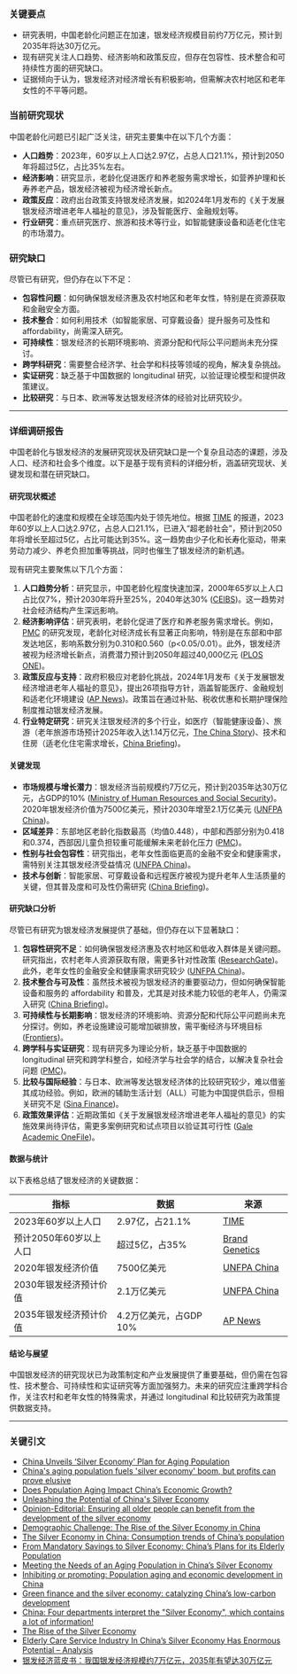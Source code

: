 ### 关键要点
- 研究表明，中国老龄化问题正在加速，银发经济规模目前约7万亿元，预计到2035年将达30万亿元。
- 现有研究关注人口趋势、经济影响和政策反应，但存在包容性、技术整合和可持续性方面的研究缺口。
- 证据倾向于认为，银发经济对经济增长有积极影响，但需解决农村地区和老年女性的不平等问题。

### 当前研究现状
中国老龄化问题已引起广泛关注，研究主要集中在以下几个方面：
- **人口趋势**：2023年，60岁以上人口达2.97亿，占总人口21.1%，预计到2050年将超过5亿，占比35%左右。
- **经济影响**：研究显示，老龄化促进医疗和养老服务需求增长，如营养护理和长寿养老产品，银发经济被视为经济增长新点。
- **政策反应**：政府出台政策支持银发经济发展，如2024年1月发布的《关于发展银发经济增进老年人福祉的意见》，涉及智能医疗、金融规划等。
- **行业研究**：重点研究医疗、旅游和技术等行业，如智能健康设备和适老化住宅的市场潜力。

### 研究缺口
尽管已有研究，但仍存在以下不足：
- **包容性问题**：如何确保银发经济惠及农村地区和老年女性，特别是在资源获取和金融安全方面。
- **技术整合**：如何利用技术（如智能家居、可穿戴设备）提升服务可及性和 affordability，尚需深入研究。
- **可持续性**：银发经济的长期环境影响、资源分配和代际公平问题尚未充分探讨。
- **跨学科研究**：需要整合经济学、社会学和科技等领域的视角，解决复杂挑战。
- **实证研究**：缺乏基于中国数据的 longitudinal 研究，以验证理论模型和提供政策建议。
- **比较研究**：与日本、欧洲等发达银发经济体的经验对比研究较少。

---

### 详细调研报告
中国老龄化与银发经济的发展研究现状及研究缺口是一个复杂且动态的课题，涉及人口、经济和社会多个维度。以下是基于现有资料的详细分析，涵盖研究现状、关键发现和潜在研究缺口。

#### 研究现状概述
中国老龄化的速度和规模在全球范围内处于领先地位。根据 [TIME](https://time.com/6555949/china-silver-economy-aging-population-plan/) 的报道，2023年60岁以上人口达2.97亿，占总人口21.1%，已进入“超老龄社会”，预计到2050年将增长至超过5亿，占比可能达到35%。这一趋势由少子化和长寿化驱动，带来劳动力减少、养老负担加重等挑战，同时也催生了银发经济的新机遇。

现有研究主要聚焦以下几个方面：
1. **人口趋势分析**：研究显示，中国老龄化程度快速加深，2000年65岁以上人口占比仅7%，预计2030年将升至25%，2040年达30% ([CEIBS](https://cn.ceibs.edu/new-papers-columns/26195))。这一趋势对社会经济结构产生深远影响。
2. **经济影响评估**：研究表明，老龄化促进了医疗和养老服务需求增长。例如，[PMC](https://pmc.ncbi.nlm.nih.gov/articles/PMC9564793/) 的研究发现，老龄化对经济成长有显著正向影响，特别是在东部和中部发达地区，影响系数分别为0.310和0.560（p<0.05/0.01）。此外，银发经济被视为经济增长新点，消费潜力预计到2050年超过40,000亿元 ([PLOS ONE](https://journals.plos.org/plosone/article?id=10.1371/journal.pone.0303197))。
3. **政策反应与支持**：政府积极应对老龄化挑战，2024年1月发布《关于发展银发经济增进老年人福祉的意见》，提出26项指导方针，涵盖智能医疗、金融规划和适老化环境建设 ([AP News](https://apnews.com/article/china-elderly-aging-population-silver-b81916bc8fea7b9f251ec8565941e692))。政策旨在通过补贴、税收优惠和长期护理保险制度推动银发经济发展。
4. **行业特定研究**：研究关注银发经济的多个行业，如医疗（智能健康设备）、旅游（老年旅游市场预计2025年收入达1.14万亿元，[The China Story](https://www.thechinastory.org/from-mandatory-savings-to-silver-economy-chinas-plans-for-its-elderly-population/))、技术和住房（适老化住宅需求增长，[China Briefing](https://www.china-briefing.com/news/unleashing-the-potential-of-chinas-silver-economy/))。

#### 关键发现
- **市场规模与增长潜力**：银发经济当前规模约7万亿元，预计到2035年达30万亿元，占GDP的10% ([Ministry of Human Resources and Social Security](https://www.mohrss.gov.cn/ltxgbj/zyjs/202412/t20241220_532876.html))。2020年银发经济价值为7500亿美元，预计2030年增至2.1万亿美元 ([UNFPA China](https://china.unfpa.org/en/news/opinion-editorial-ensuring-all-older-people-can-benefit-development-silver-economy))。
- **区域差异**：东部地区老龄化指数最高（均值0.448），中部和西部分别为0.418和0.374，西部因儿童负担较重可能缓解未来老龄化压力 ([PMC](https://pmc.ncbi.nlm.nih.gov/articles/PMC9564793/))。
- **性别与社会包容性**：研究指出，老年女性面临更高的金融不安全和健康需求，需特别关注其银发经济受益情况 ([UNFPA China](https://china.unfpa.org/en/news/opinion-editorial-ensuring-all-older-people-can-benefit-development-silver-economy))。
- **技术与创新**：智能家居、可穿戴设备和远程医疗被视为提升老年人生活质量的关键，但其普及度和可及性仍需研究 ([China Briefing](https://www.china-briefing.com/news/unleashing-the-potential-of-chinas-silver-economy/))。

#### 研究缺口分析
尽管已有研究为银发经济发展提供了基础，但仍存在以下显著缺口：
1. **包容性研究不足**：如何确保银发经济惠及农村地区和低收入群体是关键问题。研究指出，农村老年人资源获取有限，需更多针对性政策 ([ResearchGate](https://www.researchgate.net/publication/375551074_Demographic_Challenge_The_Rise_of_the_Silver_Economy_in_China))。此外，老年女性的金融安全和健康需求研究较少 ([UNFPA China](https://china.unfpa.org/en/news/opinion-editorial-ensuring-all-older-people-can-benefit-development-silver-economy))。
2. **技术整合与可及性**：虽然技术被视为银发经济的重要驱动力，但如何确保智能设备和服务的 affordability 和普及，尤其是对技术能力较低的老年人，仍需深入研究 ([China Briefing](https://www.china-briefing.com/news/unleashing-the-potential-of-chinas-silver-economy/))。
3. **可持续性与长期影响**：银发经济的环境影响、资源分配和代际公平问题尚未充分探讨。例如，养老设施建设可能增加碳排放，需平衡经济与环境目标 ([Frontiers](https://www.frontiersin.org/journals/environmental-science/articles/10.3389/fenvs.2024.1406812/full))。
4. **跨学科与实证研究**：现有研究多为理论分析，缺乏基于中国数据的 longitudinal 研究和跨学科整合，如经济学与社会学的结合，以解决复杂社会问题 ([PMC](https://pmc.ncbi.nlm.nih.gov/articles/PMC9564793/))。
5. **比较与国际经验**：与日本、欧洲等发达银发经济体的比较研究较少，难以借鉴其成功经验。例如，欧洲的辅助生活计划（ALL）可能为中国提供启示，但相关研究不足 ([Sina Finance](https://finance.sina.com.cn/stock/stockzmt/2024-12-08/doc-incyshpe7390886.shtml))。
6. **政策效果评估**：近期政策如《关于发展银发经济增进老年人福祉的意见》的实施效果尚待评估，需更多案例研究和试点项目以验证其可行性 ([Gale Academic OneFile](https://go.gale.com/ps/i.do?id=GALE%257CA780154903&sid=sitemap&v=2.1&it=r&p=AONE&sw=w&userGroupName=anon~b31c938b&aty=open-web-entry))。

#### 数据与统计
以下表格总结了银发经济的关键数据：

| **指标**               | **数据**                              | **来源**                                                                 |
|-----------------------|---------------------------------------|--------------------------------------------------------------------------|
| 2023年60岁以上人口     | 2.97亿，占21.1%                      | [TIME](https://time.com/6555949/china-silver-economy-aging-population-plan/) |
| 预计2050年60岁以上人口 | 超过5亿，占35%                       | [Brand Genetics](https://brandgenetics.com/human-thinking/the-rise-of-the-silver-economy/) |
| 2020年银发经济价值     | 7500亿美元                           | [UNFPA China](https://china.unfpa.org/en/news/opinion-editorial-ensuring-all-older-people-can-benefit-development-silver-economy) |
| 2030年银发经济预计价值 | 2.1万亿美元                          | [UNFPA China](https://china.unfpa.org/en/news/opinion-editorial-ensuring-all-older-people-can-benefit-development-silver-economy) |
| 2035年银发经济预计价值 | 4.2万亿美元，占GDP 10%               | [AP News](https://apnews.com/article/china-elderly-aging-population-silver-b81916bc8fea7b9f251ec8565941e692) |

#### 结论与展望
中国银发经济的研究现状已为政策制定和产业发展提供了重要基础，但仍需在包容性、技术整合、可持续性和实证研究等方面加强努力。未来的研究应注重跨学科合作，关注农村和老年女性的特殊需求，并通过 longitudinal 和比较研究为政策提供数据支持。

---

### 关键引文
- [China Unveils ‘Silver Economy’ Plan for Aging Population](https://time.com/6555949/china-silver-economy-aging-population-plan/)
- [China's aging population fuels 'silver economy' boom, but profits can prove elusive](https://apnews.com/article/china-elderly-aging-population-silver-b81916bc8fea7b9f251ec8565941e692)
- [Does Population Aging Impact China’s Economic Growth?](https://pmc.ncbi.nlm.nih.gov/articles/PMC9564793/)
- [Unleashing the Potential of China's Silver Economy](https://www.china-briefing.com/news/unleashing-the-potential-of-chinas-silver-economy/)
- [Opinion-Editorial: Ensuring all older people can benefit from the development of the silver economy](https://china.unfpa.org/en/news/opinion-editorial-ensuring-all-older-people-can-benefit-development-silver-economy)
- [Demographic Challenge: The Rise of the Silver Economy in China](https://www.researchgate.net/publication/375551074_Demographic_Challenge_The_Rise_of_the_Silver_Economy_in_China)
- [The Silver Economy in China: Consumption trends of China’s population](https://daxueconsulting.com/silver-economy-china-consumption-trends/)
- [From Mandatory Savings to Silver Economy: China’s Plans for its Elderly Population](https://www.thechinastory.org/from-mandatory-savings-to-silver-economy-chinas-plans-for-its-elderly-population/)
- [Meeting the Needs of an Aging Population in China’s Silver Economy](https://group.pingan.com/media/perspectives/2023/meeting-the-needs-of-an-aging-population.html)
- [Inhibiting or promoting: Population aging and economic development in China](https://journals.plos.org/plosone/article?id=10.1371/journal.pone.0303197)
- [Green finance and the silver economy: catalyzing China’s low-carbon development](https://www.frontiersin.org/journals/environmental-science/articles/10.3389/fenvs.2024.1406812/full)
- [China: Four departments interpret the "Silver Economy", which contains a lot of information!](https://go.gale.com/ps/i.do?id=GALE%257CA780154903&sid=sitemap&v=2.1&it=r&p=AONE&sw=w&userGroupName=anon~b31c938b&aty=open-web-entry)
- [The Rise of the Silver Economy](https://brandgenetics.com/human-thinking/the-rise-of-the-silver-economy/)
- [Elderly Care Service Industry In China’s Silver Economy Has Enormous Potential – Analysis](https://www.eurasiareview.com/23112024-elderly-care-service-industry-in-chinas-silver-economy-has-enormous-potential-analysis/)
- [银发经济蓝皮书：我国银发经济规模约7万亿元，2035年有望达30万亿元](https://www.mohrss.gov.cn/ltxgbj/zyjs/202412/t20241220_532876.html)